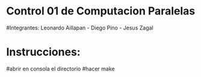# Control 01 de Computacion Paralelas
#Integrantes: Leonardo Aillapan - Diego Pino - Jesus Zagal
# Instrucciones: 
#abrir en consola el directorio
#hacer make
